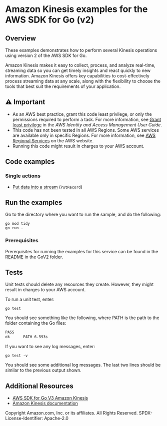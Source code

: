# Amazon Kinesis examples for the AWS SDK for Go (v2)

## Overview

These examples demonstrates how to perform several Kinesis operations
using version 2 of the AWS SDK for Go.

Amazon Kinesis makes it easy to collect, process, and analyze real-time,
streaming data so you can get timely insights and react quickly to new
information. Amazon Kinesis offers key capabilities to cost-effectively process
streaming data at any scale, along with the flexibility to choose the tools
that best suit the requirements of your application.

## ⚠️ Important

- As an AWS best practice, grant this code least privilege, or only the 
  permissions required to perform a task. For more information, see 
  [Grant least privilege](https://docs.aws.amazon.com/IAM/latest/UserGuide/best-practices.html#grant-least-privilege) 
  in the *AWS Identity and Access Management 
  User Guide*.
- This code has not been tested in all AWS Regions. Some AWS services are 
  available only in specific Regions. For more information, see [AWS Regional Services](https://aws.amazon.com/about-aws/global-infrastructure/regional-product-services/) on the AWS website.
- Running this code might result in charges to your AWS account.

## Code examples

### Single actions

- [Put data into a stream](PutRecord) (`PutRecord`)

## Run the examples

Go to the directory where you want to run the sample, and do the following:

```
go mod tidy
go run .
```

### Prerequisites

Prerequisites for running the examples for this service can be found in the
[README](../README.md#Prerequisites) in the GoV2 folder.

## Tests

Unit tests should delete any resources they create.
However, they might result in charges to your
AWS account.

To run a unit test, enter:

`go test`

You should see something like the following,
where PATH is the path to the folder containing the Go files:

```sh
PASS
ok      PATH 6.593s
```

If you want to see any log messages, enter:

`go test -v`

You should see some additional log messages.
The last two lines should be similar to the previous output shown.

## Additional Resources

- [AWS SDK for Go V3 Amazon Kinesis](https://pkg.go.dev/github.com/aws/aws-sdk-go-v2)
- [Amazon Kinesis documentation](https://docs.aws.amazon.com/kinesis)

Copyright Amazon.com, Inc. or its affiliates. All Rights Reserved. SPDX-License-Identifier: Apache-2.0
